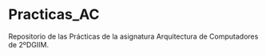 # Practicas_AC
Repositorio de las Prácticas de la asignatura Arquitectura de Computadores de 2ºDGIIM.
